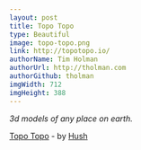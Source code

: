 ```yaml
---
layout: post
title: Topo Topo
type: Beautiful
image: topo-topo.png
link: http://topotopo.io/
authorName: Tim Holman
authorUrl: http://tholman.com
authorGithub: tholman
imgWidth: 712
imgHeight: 388
---
```


_3d models of any place on earth._

[Topo Topo](http://topotopo.io/) - by [Hush](http://www.heyhush.com/)
